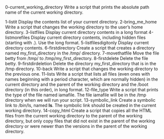 0-current_working_directory
Write a script that prints the absolute path name of the current working directory.

1-listit
Display the contents list of your current directory.
2-bring_me_home
Write a script that changes the working directory to the user’s home directory.
3-listfiles
Display current directory contents in a long format
4-listmorefiles
Display current directory contents, including hidden files (starting with .). Use the long format.
5-listfilesdigitonly
Display current directory contents.
6-firstdirectory
Create a script that creates a directory named my_first_directory in the /tmp/ directory.
7-movethatfile
Move the file betty from /tmp/ to /tmp/my_first_directory.
8-firstdelete
Delete the file betty.
9-firstdirdeletion
Delete the directory my_first_directory that is in the /tmp directory.
10-back
Write a script that changes the working directory to the previous one.
11-lists
Write a script that lists all files (even ones with names beginning with a period character, which are normally hidden) in the current directory and the parent of the working directory and the /boot directory (in this order), in long format.
12-file_type
Write a script that prints the type of the file named iamafile. The file iamafile will be in the /tmp directory when we will run your script.
13-symbolic_link
Create a symbolic link to /bin/ls, named __ls__. The symbolic link should be created in the current working directory.
14-copy_html
Create a script that copies all the HTML files from the current working directory to the parent of the working directory, but only copy files that did not exist in the parent of the working directory or were newer than the versions in the parent of the working directory.

